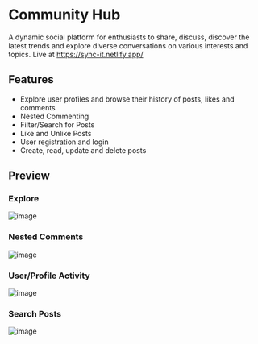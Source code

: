 # Community Hub
A dynamic social platform for enthusiasts to share, discuss, discover the latest trends and explore diverse conversations on various interests and topics. 
Live at https://sync-it.netlify.app/

## Features
 - Explore user profiles and browse their history of posts, likes and comments
 - Nested Commenting
 - Filter/Search for Posts
 - Like and Unlike Posts
 - User registration and login
 - Create, read, update and delete posts

## Preview
### Explore
![image](https://github.com/user-attachments/assets/454ecb59-98fb-482f-a936-875d5860ec46)

### Nested Comments
![image](https://github.com/user-attachments/assets/47731ab8-e207-4aa8-9f96-42aa5a61daaa)

### User/Profile Activity
![image](https://github.com/user-attachments/assets/b43083c1-3f2a-49e5-a8f2-8f27553cf517)

### Search Posts
![image](https://github.com/user-attachments/assets/b765969e-563f-434a-95c7-299233bd38b4)



